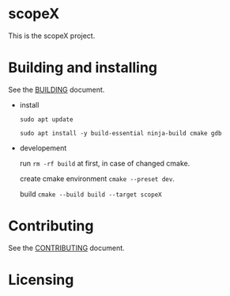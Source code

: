 # scopeX

This is the scopeX project.

# Building and installing

See the [BUILDING](BUILDING.md) document.

- install
  
  ```sudo apt update```
  
  ```sudo apt install -y build-essential ninja-build cmake gdb```

- developement
  
  run ```rm -rf build``` at first, in case of changed cmake.
  
  create cmake environment ```cmake --preset dev```.

  build ```cmake --build build --target scopeX```

# Contributing

See the [CONTRIBUTING](CONTRIBUTING.md) document.

# Licensing

<!--
Please go to https://choosealicense.com/licenses/ and choose a license that
fits your needs. The recommended license for a project of this type is the
GNU AGPLv3.
-->
